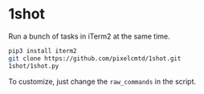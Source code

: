 # 1shot

Run a bunch of tasks in iTerm2 at the same time.

```sh
pip3 install iterm2
git clone https://github.com/pixelcmtd/1shot.git
1shot/1shot.py
```

To customize, just change the `raw_commands` in the script.
